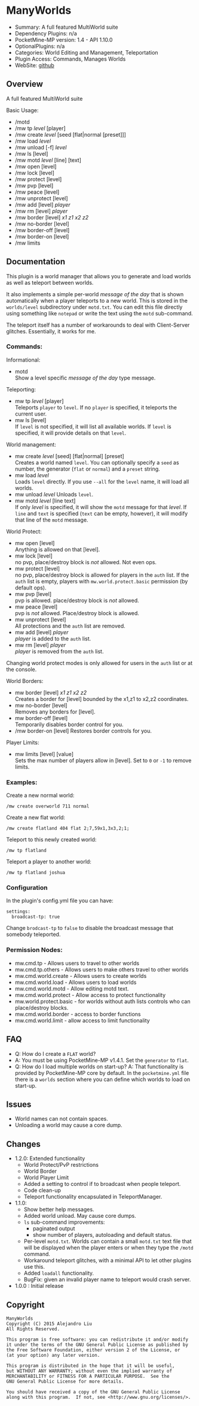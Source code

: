 ManyWorlds
==========

* Summary: A full featured MultiWorld suite
* Dependency Plugins: n/a
* PocketMine-MP version: 1.4 - API 1.10.0
* OptionalPlugins: n/a
* Categories: World Editing and Management, Teleportation
* Plugin Access: Commands, Manages Worlds
* WebSite: [github](https://github.com/alejandroliu/pocketmine-plugins/tree/master/ManyWorlds)

Overview
---------

A full featured MultiWorld suite

Basic Usage:

* /motd
* /mw tp *level* [player]
* /mw create *level* [seed [flat|normal [preset]]]
* /mw load *level*
* /mw unload [-f] *level*
* /mw ls [level]
* /mw motd *level* [line] [text]
* /mw open [level]
* /mw lock [level]
* /mw protect [level]
* /mw pvp [level]
* /mw peace [level]
* /mw unprotect [level]
* /mw add [level] *player*
* /mw rm [level] *player*
* /mw border [level] *x1 z1 x2 z2*
* /mw no-border [level]
* /mw border-off [level]
* /mw border-on [level]
* /mw limits

Documentation
-------------

This plugin is a world manager that allows you to generate and load
worlds as well as teleport between worlds.

It also implements a simple per-world _message of the day_ that is
shown automatically when a player teleports to a new world.  This is
stored in the `worlds/level` subdirectory under `motd.txt`.  You can
edit this file directly using something like `notepad` or write the
text using the `motd` sub-command.

The teleport itself has a number of workarounds to deal with
Client-Server glitches.  Essentially, it works for me.

### Commands:

Informational:

* motd  
  Show a level specific _message of the day_ type message.

Teleporting:

* mw tp *level* [player]  
  Teleports `player` to `level`.  If no `player` is specified, it
  teleports the current user.
* mw ls [level]  
  If `level` is not specified, it will list all available worlds.  If
  `level` is specified, it will provide details on that `level`.

World management:

* mw create *level* [seed] [flat|normal] [preset]  
  Creates a world named `level`.  You can optionally specify a `seed`
  as number, the generator (`flat` or `normal`) and a `preset` string.
* mw load *level*  
  Loads `level` directly.  If you use `--all` for the `level` name, it
  will load all worlds.
* mw unload *level*
  Unloads `level`.
* mw motd *level* [line text]  
  If only *level* is specified, it will show the `motd` message for
  that *level*.  If `line` and `text` is specified (`text` can be
  empty, however), it will modify that line of the `motd` message.

World Protect:

* mw open [level]  
  Anything is allowed on that [level].
* mw lock [level]  
  no pvp, place/destroy block is *not* allowed.  Not even ops.
* mw protect [level]  
  no pvp, place/destroy block is allowed for players in the `auth`
  list.  If the `auth` list is empty, players with
  `mw.world.protect.basic` permission (by default ops).
* mw pvp [level]  
  pvp is allowed.  place/destroy block is *not* allowed.
* mw peace [level]  
  pvp is *not* allowed.  Place/destroy block is allowed.
* mw unprotect [level]  
  All protections and the `auth` list are removed.
* mw add [level] *player*  
  *player* is added to the `auth` list.
* mw rm [level] *player*  
  *player* is removed from the `auth` list.

Changing world protect modes is only allowed for users in the `auth`
list or at the console.

World Borders:

* mw border [level] *x1 z1 x2 z2*  
  Creates a border for [level] bounded by the x1,z1 to x2,z2 coordinates.
* mw no-border [level]  
  Removes any borders for [level].
* mw border-off [level]  
  Temporarily disables border control for you.
* /mw border-on [level]
  Restores border controls for you.

Player Limits:

* mw limits [level] [value]  
  Sets the max number of players allow in [level].  Set to `0` or `-1`
  to remove limits.


### Examples:

Create a new normal world:

    /mw create overworld 711 normal

Create a new flat world:

    /mw create flatland 404 flat 2;7,59x1,3x3,2;1;

Teleport to this newly created world:

    /mw tp flatland

Teleport a player to another world:

    /mw tp flatland joshua

### Configuration

In the plugin's config.yml file you can have:

	settings:
	  broadcast-tp: true

Change `brodcast-tp` to `false` to disable the broadcast message that
somebody teleported.

### Permission Nodes:

* mw.cmd.tp - Allows users to travel to other worlds
* mw.cmd.tp.others - Allows users to make others travel to other worlds
* mw.cmd.world.create - Allows users to create worlds
* mw.cmd.world.load - Allows users to load worlds
* mw.cmd.world.motd - Allow editing motd text.
* mw.cmd.world.protect - Allow access to protect functionality
* mw.world.protect.basic - for worlds without auth lists controls who
  can place/destroy blocks.
* mw.cmd.world.border - access to border functions
* mw.cmd.world.limit - allow access to limit functionality

FAQ
---

* Q: How do I create a `FLAT` world?
* A: You must be using PocketMine-MP v1.4.1.  Set the `generator` to
  `flat`.
* Q: How do I load multiple worlds on start-up?
  A: That functionality is provided by PocketMine-MP core by default.
  In the `pocketmine.yml` file there is a `worlds` section where you
  can define which worlds to load on start-up.

Issues
------

* World names can not contain spaces.
* Unloading a world may cause a core dump.

Changes
-------

* 1.2.0: Extended functionality
  * World Protect/PvP restrictions
  * World Border
  * World Player Limit
  * Added a setting to control if to broadcast when people teleport.
  * Code clean-up
  * Teleport functionality encapsulated in TeleportManager.
* 1.1.0:
  * Show better help messages.
  * Added world unload.  May cause core dumps.
  * `ls` sub-command improvements:
    * paginated output
    * show number of players, autoloading and default status.
  * Per-level `motd.txt`.  Worlds can contain a small `motd.txt` text
    file that will be displayed when the player enters or when they
    type the `/motd` command.
  * Workaround teleport glitches, with a minimal API to let other
    plugins use this.
  * Added `loadall` functionality.
  * BugFix: given an invalid player name to teleport would crash server.
* 1.0.0 : Initial release

Copyright
---------

    ManyWorlds
    Copyright (C) 2015 Alejandro Liu  
    All Rights Reserved.

    This program is free software: you can redistribute it and/or modify
    it under the terms of the GNU General Public License as published by
    the Free Software Foundation, either version 2 of the License, or
    (at your option) any later version.

    This program is distributed in the hope that it will be useful,
    but WITHOUT ANY WARRANTY; without even the implied warranty of
    MERCHANTABILITY or FITNESS FOR A PARTICULAR PURPOSE.  See the
    GNU General Public License for more details.

    You should have received a copy of the GNU General Public License
    along with this program.  If not, see <http://www.gnu.org/licenses/>.
